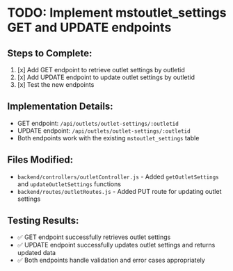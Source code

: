 # TODO: Implement mstoutlet_settings GET and UPDATE endpoints

## Steps to Complete:
1. [x] Add GET endpoint to retrieve outlet settings by outletid
2. [x] Add UPDATE endpoint to update outlet settings by outletid
3. [x] Test the new endpoints

## Implementation Details:
- GET endpoint: `/api/outlets/outlet-settings/:outletid`
- UPDATE endpoint: `/api/outlets/outlet-settings/:outletid`
- Both endpoints work with the existing `mstoutlet_settings` table

## Files Modified:
- `backend/controllers/outletController.js` - Added `getOutletSettings` and `updateOutletSettings` functions
- `backend/routes/outletRoutes.js` - Added PUT route for updating outlet settings

## Testing Results:
- ✅ GET endpoint successfully retrieves outlet settings
- ✅ UPDATE endpoint successfully updates outlet settings and returns updated data
- ✅ Both endpoints handle validation and error cases appropriately
